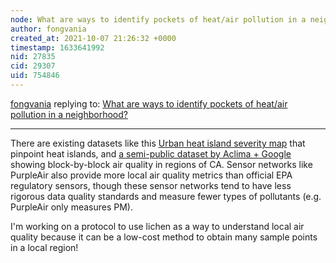 ```yaml
---
node: What are ways to identify pockets of heat/air pollution in a neighborhood?
author: fongvania
created_at: 2021-10-07 21:26:32 +0000
timestamp: 1633641992
nid: 27835
cid: 29307
uid: 754846
---
```




[fongvania](../profile/fongvania) replying to: [What are ways to identify pockets of heat/air pollution in a neighborhood?](../notes/julia_e_masters/10-07-2021/what-are-ways-to-identify-pockets-of-heat-air-pollution-in-a-neighborhood)

----
There are existing datasets like this [Urban heat island severity map](https://www.arcgis.com/apps/webappviewer/index.html?id=1b6cad6dd5854d2aa3d215a39a4d372d) that pinpoint heat islands, and [a semi-public dataset by Aclima + Google](https://publiclab.org/notes/fongvania/10-07-2021/hyperlocal-air-quality-dataset-for-california-regions) showing block-by-block air quality in regions of CA. Sensor networks like PurpleAir also provide more local air quality metrics than official EPA regulatory sensors, though these sensor networks tend to have less rigorous data quality standards and measure fewer types of pollutants (e.g. PurpleAir only measures PM).

I'm working on a protocol to use lichen as a way to understand local air quality because it can be a low-cost method to obtain many sample points in a local region!
